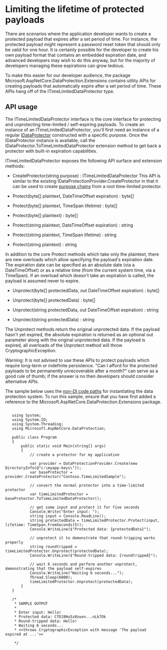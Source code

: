 ﻿---
uid: security/data-protection/consumer-apis/limited-lifetime-payloads
---
# Limiting the lifetime of protected payloads

There are scenarios where the application developer wants to create a protected payload that expires after a set period of time. For instance, the protected payload might represent a password reset token that should only be valid for one hour. It is certainly possible for the developer to create his own payload format that contains an embedded expiration date, and advanced developers may wish to do this anyway, but for the majority of developers managing these expirations can grow tedious.

To make this easier for our developer audience, the package Microsoft.AspNetCore.DataProtection.Extensions contains utility APIs for creating payloads that automatically expire after a set period of time. These APIs hang off of the ITimeLimitedDataProtector type.

## API usage

The ITimeLimitedDataProtector interface is the core interface for protecting and unprotecting time-limited / self-expiring payloads. To create an instance of an ITimeLimitedDataProtector, you'll first need an instance of a regular [IDataProtector](overview.md) constructed with a specific purpose. Once the IDataProtector instance is available, call the IDataProtector.ToTimeLimitedDataProtector extension method to get back a protector with built-in expiration capabilities.

ITimeLimitedDataProtector exposes the following API surface and extension methods:

* CreateProtector(string purpose) : ITimeLimitedDataProtector This API is similar to the existing IDataProtectionProvider.CreateProtector in that it can be used to create [purpose chains](purpose-strings.md) from a root time-limited protector.

* Protect(byte[] plaintext, DateTimeOffset expiration) : byte[]

* Protect(byte[] plaintext, TimeSpan lifetime) : byte[]

* Protect(byte[] plaintext) : byte[]

* Protect(string plaintext, DateTimeOffset expiration) : string

* Protect(string plaintext, TimeSpan lifetime) : string

* Protect(string plaintext) : string

In addition to the core Protect methods which take only the plaintext, there are new overloads which allow specifying the payload's expiration date. The expiration date can be specified as an absolute date (via a DateTimeOffset) or as a relative time (from the current system time, via a TimeSpan). If an overload which doesn't take an expiration is called, the payload is assumed never to expire.

* Unprotect(byte[] protectedData, out DateTimeOffset expiration) : byte[]

* Unprotect(byte[] protectedData) : byte[]

* Unprotect(string protectedData, out DateTimeOffset expiration) : string

* Unprotect(string protectedData) : string

The Unprotect methods return the original unprotected data. If the payload hasn't yet expired, the absolute expiration is returned as an optional out parameter along with the original unprotected data. If the payload is expired, all overloads of the Unprotect method will throw CryptographicException.

Warning: It is not advised to use these APIs to protect payloads which require long-term or indefinite persistence. "Can I afford for the protected payloads to be permanently unrecoverable after a month?" can serve as a good rule of thumb; if the answer is no then developers should consider alternative APIs.

The sample below uses the [non-DI code paths](../configuration/non-di-scenarios.md) for instantiating the data protection system. To run this sample, ensure that you have first added a reference to the Microsoft.AspNetCore.DataProtection.Extensions package.

<!-- literal_block {"xml:space": "preserve", "backrefs": [], "source": "/Users/shirhatti/docs/Docs/aspnet/security/data-protection/consumer-apis/limited-lifetime-payloads/samples/limitedlifetimepayloads.cs", "ids": [], "dupnames": [], "names": [], "classes": [], "linenos": true, "language": "none", "highlight_args": {"linenostart": 1}} -->

````none

   using System;
   using System.IO;
   using System.Threading;
   using Microsoft.AspNetCore.DataProtection;
    
   public class Program
   {
       public static void Main(string[] args)
       {
           // create a protector for my application
    
           var provider = DataProtectionProvider.Create(new DirectoryInfo(@"c:\myapp-keys\"));
           var baseProtector = provider.CreateProtector("Contoso.TimeLimitedSample");
    
           // convert the normal protector into a time-limited protector
           var timeLimitedProtector = baseProtector.ToTimeLimitedDataProtector();
    
           // get some input and protect it for five seconds
           Console.Write("Enter input: ");
           string input = Console.ReadLine();
           string protectedData = timeLimitedProtector.Protect(input, lifetime: TimeSpan.FromSeconds(5));
           Console.WriteLine($"Protected data: {protectedData}");
    
           // unprotect it to demonstrate that round-tripping works properly
           string roundtripped = timeLimitedProtector.Unprotect(protectedData);
           Console.WriteLine($"Round-tripped data: {roundtripped}");
    
           // wait 6 seconds and perform another unprotect, demonstrating that the payload self-expires
           Console.WriteLine("Waiting 6 seconds...");
           Thread.Sleep(6000);
           timeLimitedProtector.Unprotect(protectedData);
       }
   }
    
   /*
    * SAMPLE OUTPUT
    *
    * Enter input: Hello!
    * Protected data: CfDJ8Hu5z0zwxn...nLk7Ok
    * Round-tripped data: Hello!
    * Waiting 6 seconds...
    * <<throws CryptographicException with message 'The payload expired at ...'>>

    */
   ````
